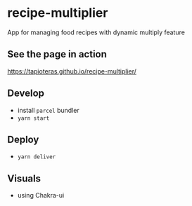 # recipe-multiplier
App for managing food recipes with dynamic multiply feature

## See the page in action
https://tapioteras.github.io/recipe-multiplier/

## Develop
- install `parcel` bundler
- `yarn start`

## Deploy
- `yarn deliver`

## Visuals
- using Chakra-ui